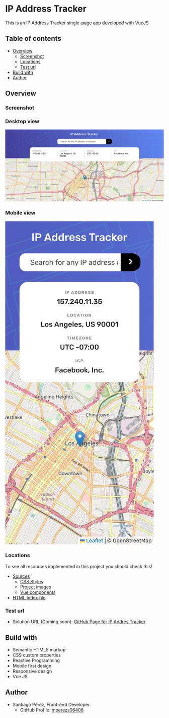 #  IP Address Tracker

This is an IP Address Tracker single-page app developed with VueJS

## Table of contents

- [Overview](#overview)
    - [Screenshot](#screenshot)
    - [Locations](#locations)
    - [Test url](#test-url)
- [Build with](#build-with)
- [Author](#author)

## Overview

### Screenshot

### Desktop view

![](./screenshots/ip-tracker_desktopSize.png)

### Mobile view

![](./screenshots/ip-tracker_mobileSize.png)

### Locations

To see all resources implemented in this project you should check this!

- [Sources](./src)
    - [CSS Styles](./src/css)
    - [Project images](./src/img)
    - [Vue components](./src/components)
- [HTML Index file](./index.html)

### Test url

- Solution URL (Coming soon): [GitHub Page for IP Addres Tracker](https://mperezs06408.github.io/ip-address-tracker-master/)

## Build with

- Semantic HTML5 markup
- CSS custom properties
- Reactive Programming
- Mobile first design
- Responsive design
- Vue JS

## Author

- Santiago Pérez, Front-end Developer.
    - GitHub Profile: [mperezs06408](https://github.com/mperezs06408)